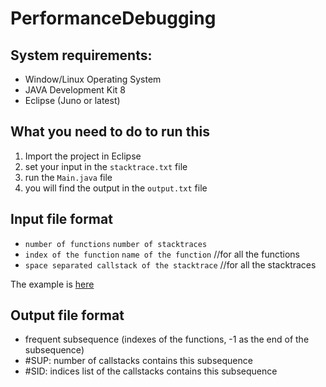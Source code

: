 # PerformanceDebugging

## System requirements:
* Window/Linux Operating System
* JAVA Development Kit 8
* Eclipse (Juno or latest)

## What you need to do to run this
1. Import the project in Eclipse
2. set your input in the `stacktrace.txt` file
3. run the `Main.java` file
4. you will find the output in the `output.txt` file

## Input file format
* `number of functions` `number of stacktraces`
* `index of the function` `name of the function` //for all the functions
* `space separated callstack of the stacktrace` //for all the stacktraces

The example is [here](https://github.com/AwatifYasmin/PerformanceDebugging/blob/master/stacktraces.txt)

## Output file format
* frequent subsequence (indexes of the functions, -1 as the end of the subsequence)
* #SUP: number of callstacks contains this subsequence
* #SID: indices list of the callstacks contains this subsequence
